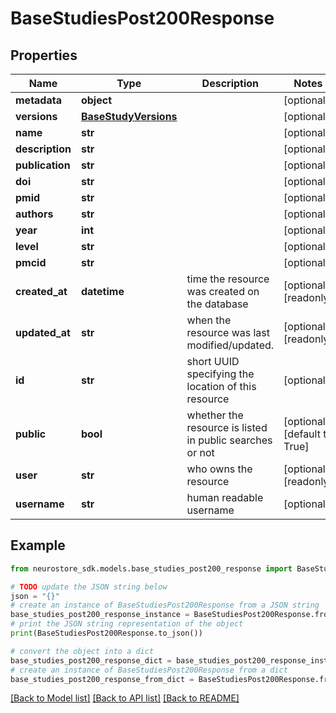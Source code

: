 # BaseStudiesPost200Response


## Properties

Name | Type | Description | Notes
------------ | ------------- | ------------- | -------------
**metadata** | **object** |  | [optional] 
**versions** | [**BaseStudyVersions**](BaseStudyVersions.md) |  | [optional] 
**name** | **str** |  | [optional] 
**description** | **str** |  | [optional] 
**publication** | **str** |  | [optional] 
**doi** | **str** |  | [optional] 
**pmid** | **str** |  | [optional] 
**authors** | **str** |  | [optional] 
**year** | **int** |  | [optional] 
**level** | **str** |  | [optional] 
**pmcid** | **str** |  | [optional] 
**created_at** | **datetime** | time the resource was created on the database | [optional] [readonly] 
**updated_at** | **str** | when the resource was last modified/updated. | [optional] [readonly] 
**id** | **str** | short UUID specifying the location of this resource | [optional] 
**public** | **bool** | whether the resource is listed in public searches or not | [optional] [default to True]
**user** | **str** | who owns the resource | [optional] [readonly] 
**username** | **str** | human readable username | [optional] 

## Example

```python
from neurostore_sdk.models.base_studies_post200_response import BaseStudiesPost200Response

# TODO update the JSON string below
json = "{}"
# create an instance of BaseStudiesPost200Response from a JSON string
base_studies_post200_response_instance = BaseStudiesPost200Response.from_json(json)
# print the JSON string representation of the object
print(BaseStudiesPost200Response.to_json())

# convert the object into a dict
base_studies_post200_response_dict = base_studies_post200_response_instance.to_dict()
# create an instance of BaseStudiesPost200Response from a dict
base_studies_post200_response_from_dict = BaseStudiesPost200Response.from_dict(base_studies_post200_response_dict)
```
[[Back to Model list]](../README.md#documentation-for-models) [[Back to API list]](../README.md#documentation-for-api-endpoints) [[Back to README]](../README.md)


